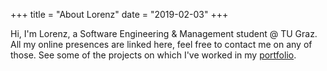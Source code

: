 +++
title = "About Lorenz"
date = "2019-02-03"
+++

Hi, I'm Lorenz, a Software Engineering & Management student @ TU Graz. All my online presences are linked here, feel free to contact me on any of those. See some of the projects on which I've worked in my [portfolio](https://lolei.github.io/portfolio/).
